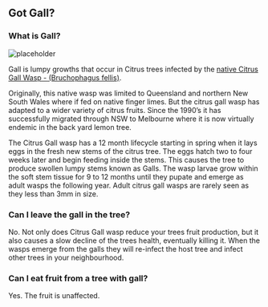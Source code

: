 ## Got Gall?

### What is Gall?

![placeholder](//lorempixel.com/400/300)

Gall is lumpy growths that occur in Citrus trees infected by the [native Citrus Gall Wasp - (Bruchophagus fellis)](http://www.dpi.nsw.gov.au/__data/assets/pdf_file/0004/340609/Citrus-gall-wasp-in-southern-australia.pdf).

Originally, this native wasp was limited to Queensland and northern New South Wales where if fed on native finger limes. But the citrus gall wasp has adapted to a wider variety of citrus fruits. Since the 1990’s it has successfully migrated through NSW to Melbourne where it is now virtually endemic in the back yard lemon tree.

The Citrus Gall wasp has a 12 month lifecycle starting in spring when it lays eggs in the fresh new stems of the citrus tree. The eggs hatch two to four weeks later and begin feeding inside the stems. This causes the tree to produce swollen lumpy stems known as Galls. The wasp larvae grow within the soft stem tissue for 9 to 12 months until they pupate and emerge as adult wasps the following year. Adult citrus gall wasps are rarely seen as they less than 3mm in size.

### Can I leave the gall in the tree?

No. Not only does Citrus Gall wasp reduce your trees fruit production, but it also causes a slow decline of the trees health, eventually killing it. When the wasps emerge from the galls they will re-infect the host tree and infect other trees in your neighbourhood.

### Can I eat fruit from a tree with gall?

Yes. The fruit is unaffected.
